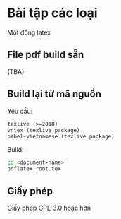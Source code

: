# Bài tập các loại
Một đống latex

## File pdf build sẵn
(TBA)

## Build lại từ mã nguồn
Yêu cầu:
```
texlive (>=2018)
vntex (texlive package)
babel-vietnamese (texlive package)
```

Build:
```sh
cd <document-name>
pdflatex root.tex
```

## Giấy phép
Giấy phép GPL-3.0 hoặc hơn

